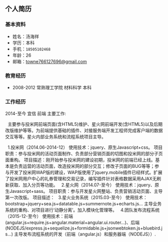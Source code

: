 ## 个人简历
### 基本资料
  + 姓名：汤海祥
  + 学历：本科
  + 手机：`18505102468`
  + 年龄：26
  + 邮箱：towne766127696@gmail.com

### 教育经历
  + 2008-2012   常熟理工学院   材料科学   本科

### 工作经历
  2014-至今 宜信 前端
  主要工作:
  
  &nbsp;&nbsp;主要参与投米网前端页面(含HTML5)维护、星火网前端开发(含HTML5)以及后期改版维护等等。为前端提供基础的插件、对接服务端开发工程师完成客户端的数据交互等等。星火内部业务系统和流程系统项目主导。

  &nbsp;&nbsp;1.投米网（2014.06-2014-12） 
      使用技术：jquery、原生Javascript+css。 
      项目职责：参与投米网的活动页面制作、负责部分营销页面的切图和投米网的部分子页面重构。 
      项目描述：刚开始参与投米网的建设初期，投米网的前端已经上线。基本是负责运营的活动页面，改造投米网的部分交互；修改子页面的BUG等等；参与开发了投米网WAP版的建设，WAP版使用了jquery.mobile插件已经样式。扩展了投米网用户中心的礼券管理和交易记录，编写插件针对表格数据采用AJAX无刷新获取、加入分页等功能。 
  &nbsp;&nbsp;2.星火网（2014.07-至今） 
      使用技术：jquery、原生Javascript+sass。 
      项目职责：参与开发星火网整站、负责营销活动页面、主导第一次改版。 
      项目描述： 
  &nbsp;&nbsp;3.星火业务系统（2015.03-至今） 
      使用技术：bootstrap+jquery+sea.js+datatable.js+summernote.js+echarts.js... 
      主导业务系统的重构、对项目进行‘动静分离’。加入模块化管理等。 
  &nbsp;&nbsp;4.团队发布流程系统（2015-12-至今） 
      使用技术：前端(angular.js+require.js+angular.material+angular.ui.router...)、后端(NODEJS/express.js+sequelize.js+formidable.js+jsonwebtoken.js+bluebird.js...) 
      主导发布流程系统的开发（前端（angular.js）和服务器端（NODEJS））.
